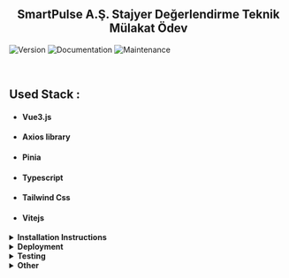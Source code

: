 <h2  align="center">SmartPulse A.Ş. Stajyer Değerlendirme Teknik Mülakat Ödev</h2>
<p>
  <img alt="Version" src="https://img.shields.io/badge/version-1.0.0-blue.svg?cacheSeconds=2592000" />
 <img alt="Documentation" src="https://img.shields.io/badge/documentation-yes-brightgreen.svg" />
 <img alt="Maintenance" src="https://img.shields.io/badge/Maintained%3F-yes-green.svg" />

</p>

<br>

## Used Stack :

- #### Vue3.js
- #### Axios library
- #### Pinia
- #### Typescript
- #### Tailwind Css
- #### Vitejs


<details><summary><b>Installation Instructions</b></summary><br>

<summary>You must have the Node.js and npm  installed before this steps.For more[Node.js](https://nodejs.org/en/download/) </summary><br/>

1. Clone the Repo:

```

$ git clone https://github.com/mslmyrtd/VCrud.git

$ cd VCrud

```

2. Install the app with the help of `package.json`:

```
$ yarn install
```

or with npm

```
$npm i
```

3. Start the server :

```
$ yarn build
$yarn start
```

    with npm

```
$ npm run build
$npm run start
```


</details>

<details><summary><b>Deployment </b></summary><br>

Deployed at Heroku @ <br>
Graphql queries can be done at @

Check collection with Postman : <br>

<p  align="left">

[![Run in Postman](https://run.pstmn.io/button.svg)](https://www.getpostman.com/collections/23b635b4e7b2192c870b)

</p>
</details>
<details><summary><b>Testing </b></summary><br>

After cloning the app and installation process please run :

```
$yarn test
```

</details>

<details><summary><b>Other</b></summary><br>

## Authors

👤 Müslüm Yurtada

- Github: [https://github.com/mslmyrtd)

## How to contribute ?

Contributions, issues and feature requests are welcome!
Feel free to check issues page.

Fork it (https://github.com/mslmyrtd/VCrud/fork) <br>
Create your working branch (git checkout -b [choose-a-name]) <br>
Commit your changes (git commit-m "commit") <br>
Push to the branch (git push origin [chosen-name]) <br>
Create a new Pull Request

</details>

